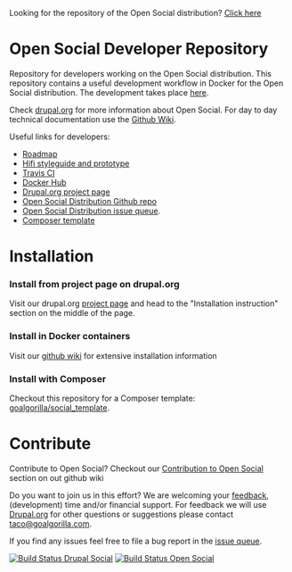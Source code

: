 Looking for the repository of the Open Social distribution? [Click here](https://github.com/goalgorilla/open_social) 

# Open Social Developer Repository #
Repository for developers working on the Open Social distribution. This repository contains a useful development workflow in Docker for the Open Social distribution. The development takes place [here](https://github.com/goalgorilla/open_social).

Check [drupal.org](https://www.drupal.org/project/social) for more information about Open Social.
For day to day technical documentation use the [Github Wiki](https://github.com/goalgorilla/drupal_social/wiki).

Useful links for developers:
- [Roadmap]( https://www.drupal.org/node/2766871)
- [Hifi styleguide and prototype](http://styleguide.getopensocial.com/)
- [Travis CI](https://travis-ci.org/goalgorilla/drupal_social/builds)
- [Docker Hub](https://hub.docker.com/r/goalgorilla/open_social_docker/)
- [Drupal.org project page](https://drupal.org/project/social)
- [Open Social Distribution Github repo](https://github.com/goalgorilla/open_social)
- [Open Social Distribution issue queue](https://www.drupal.org/project/issues/social).
- [Composer template](https://github.com/goalgorilla/social_template)

# Installation #

### Install from project page on drupal.org ###

Visit our drupal.org [project page](https://www.drupal.org/project/social) and head to the "Installation instruction" section on the middle of the page.

### Install in Docker containers ###

Visit our [github wiki](https://github.com/goalgorilla/drupal_social/wiki/Installing-and-updating#12-installation-with-docker) for extensive installation information

### Install with Composer ###

Checkout this repository for a Composer template: [goalgorilla/social_template](https://github.com/goalgorilla/social_template).

# Contribute #
Contribute to Open Social? Checkout our [Contribution to Open Social](https://github.com/goalgorilla/drupal_social/wiki/Contributing-to-Open-Social) section on out github wiki

Do you want to join us in this effort? We are welcoming your [feedback](http://goalgorilla.github.io/drupal_social/prototype.html), (development) time and/or financial support. For feedback we will use [Drupal.org](https://www.drupal.org/project/social) for other questions or suggestions please contact taco@goalgorilla.com.

If you find any issues feel free to file a bug report in the [issue queue](https://www.drupal.org/project/issues/social).

[![Build Status Drupal Social](https://travis-ci.org/goalgorilla/drupal_social.svg?branch=master)](https://travis-ci.org/goalgorilla/drupal_social)
[![Build Status Open Social](https://api.travis-ci.org/goalgorilla/open_social.svg?branch=8.x-1.x)](https://travis-ci.org/goalgorilla/open_social)

